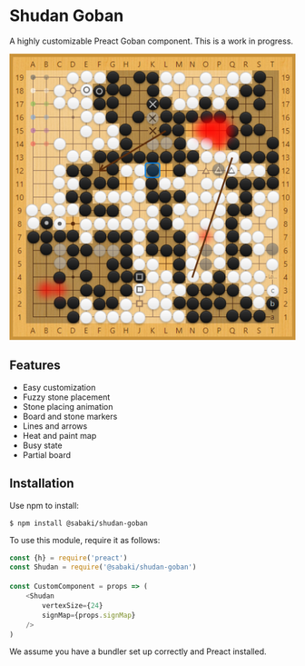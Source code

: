 # Shudan Goban

A highly customizable Preact Goban component. This is a work in progress.

![Screenshot](./screenshot.png)

## Features

- Easy customization
- Fuzzy stone placement
- Stone placing animation
- Board and stone markers
- Lines and arrows
- Heat and paint map
- Busy state
- Partial board

## Installation

Use npm to install:

~~~
$ npm install @sabaki/shudan-goban
~~~

To use this module, require it as follows:

~~~js
const {h} = require('preact')
const Shudan = require('@sabaki/shudan-goban')

const CustomComponent = props => (
    <Shudan
        vertexSize={24}
        signMap={props.signMap}
    />
)
~~~

We assume you have a bundler set up correctly and Preact installed.

